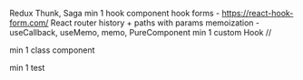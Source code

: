 Redux Thunk, Saga
min 1 hook component
hook forms - https://react-hook-form.com/
React router history + paths with params
memoization - useCallback, useMemo, memo, PureComponent
min 1 custom Hook
//

min 1 class component

min 1 test
